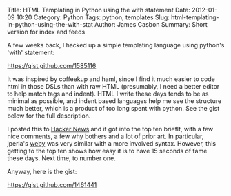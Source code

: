 Title: HTML Templating in Python using the with statement
Date: 2012-01-09 10:20
Category: Python
Tags: python, templates
Slug: html-templating-in-python-using-the-with-stat
Author: James Casbon
Summary: Short version for index and feeds

A few weeks back, I hacked up a simple templating language using
python's 'with' statement:

https://gist.github.com/1585116

It was inspired by coffeekup and haml, since I find it much easier to
code html in those DSLs than with raw HTML (presumably, I need a
better editor to help match tags and indent).  HTML I write these days
tends to be as minimal as possible, and indent based languages help me
see the structure much better, which is a product of too long spent
with python.  See the gist below for the full description.

I posted this to [Hacker
News](https://news.ycombinator.com/item?id=3340369) and it got into
the top ten brieflt, with a few nice comments, a few why bothers and a
lot of prior art.  In particular, jperla's
[weby](http://www.jperla.com/blog/post/weby-templates-are-easier-faster-and-more-flexible)
was very similar with a more involved syntax.  However, this getting
to the top ten shows how easy it is to have 15 seconds of fame these
days.  Next time, to number one.

Anyway, here is the gist:

https://gist.github.com/1461441
